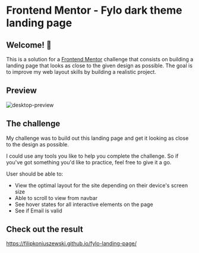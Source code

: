 # Frontend Mentor - Fylo dark theme landing page

## Welcome! 👋

This is a solution for a [Frontend Mentor](https://www.frontendmentor.io) challenge that consists on building a landing page that looks as close to the given design as possible. The goal is to improve my web layout skills by building a realistic project.

## Preview

![desktop-preview](https://user-images.githubusercontent.com/82803009/163695086-fffcc722-361b-4927-a663-d5c63e000084.jpg)

## The challenge

My challenge was to build out this landing page and get it looking as close to the design as possible.

I could use any tools you like to help you complete the challenge. So if you've got something you'd like to practice, feel free to give it a go.

User should be able to: 

- View the optimal layout for the site depending on their device's screen size
- Able to scroll to view from navbar
- See hover states for all interactive elements on the page
- See if Email is valid

## Check out the result

https://filipkoniuszewski.github.io/fylo-landing-page/



